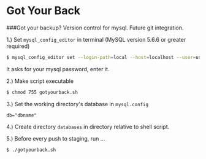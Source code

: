 Got Your Back
=========

###Got your backup? Version control for mysql. Future git integration.

1.) Set `mysql_config_editor` in terminal (MySQL version 5.6.6 or greater required)

```bash
$ mysql_config_editor set --login-path=local --host=localhost --user=username --password
```

It asks for your mysql password, enter it.


2.) Make script executable

```bash
$ chmod 755 gotyourback.sh
```


3.) Set the working directory's database in `mysql.config`

```
db="dbname"
```


4.) Create directory `databases` in directory relative to shell script.


5.) Before every push to staging, run ...

```bash
$ ./gotyourback.sh
```

